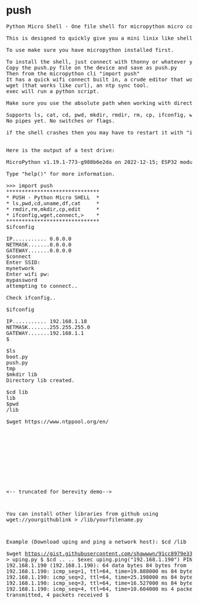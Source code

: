 # push
<pre>
Python Micro Shell - One file shell for micropython micro controllers - cd, pwd, cat , redirect, wget, mkdir, rmdir, rm, etc

This is designed to quickly give you a mini linix like shell. Tested on ESP32, ESP8266, RPI PICO W.

To use make sure you have micropython installed first.

To install the shell, just connect with thonny or whatever your using to manage your microdevice.
Copy the push.py file on the device and save as push.py
Then from the micropython cli "import push"
It has a quick wifi connect built in, a crude editor that works similiar to cat'ng text into the console, 
wget (that works like curl), an ntp sync tool.
exec will run a python script.

Make sure you use the absolute path when working with directories and files or shell may crash.

Supports ls, cat, cd, pwd, mkdir, rmdir, rm, cp, ifconfig, wget(works like curl),  and redirect ">".
No pipes yet. No switches or flags.

if the shell crashes then you may have to restart it with "import push" and "push.shell()"


Here is the output of a test drive:

MicroPython v1.19.1-773-g988b6e2da on 2022-12-15; ESP32 module with ESP32

Type "help()" for more information.

>>> import push
******************************
* PUSH - Python Micro SHELL  *
* ls,pwd,cd,uname,df,cat     *
* rmdir,rm,mkdir,cp,edit     *
* ifconfig,wget,connect,>    *
******************************
$ifconfig

IP........... 0.0.0.0
NETMASK.......0.0.0.0
GATEWAY.......0.0.0.0
$connect
Enter SSID: 
mynetwork
Enter wifi pw: 
mypassword
attempting to connect..

Check ifconfig..

$ifconfig

IP........... 192.168.1.18
NETMASK.......255.255.255.0
GATEWAY.......192.168.1.1
$

$ls
boot.py
push.py
tmp
$mkdir lib
Directory lib created.

$cd lib
lib
$pwd
/lib

$wget https://www.ntppool.org/en/
<!DOCTYPE html>
<html lang="en">
  <head>
    
<title>pool.ntp.org: the internet cluster of ntp servers</title>

<script>
  if (!NP) var NP = {};
</script>

<link rel="stylesheet" href="https://st.pimg.net/ntppool/.g/common.v60ac5d8cf9.css" type="text/css">
 
		
<-- truncated for berevity demo-->  
  
You can install other libraries from github using wget://yourgithublink  > /lib/yourfilename.py
  
  Example (Download uping and ping a network host):
$cd /lib  
$wget https://gist.githubusercontent.com/shawwwn/91cc8979e33e82af6d99ec34c38195fb/raw/ca2e629a54abcb18b1c4f766d594507cea41289a/uping.py > uping.py
$
$cd ..
..
$exec uping.ping("192.168.1.190")
PING 192.168.1.190 (192.168.1.190): 64 data bytes
84 bytes from 192.168.1.190: icmp_seq=1, ttl=64, time=19.888000 ms
84 bytes from 192.168.1.190: icmp_seq=2, ttl=64, time=25.198000 ms
84 bytes from 192.168.1.190: icmp_seq=3, ttl=64, time=16.527000 ms
84 bytes from 192.168.1.190: icmp_seq=4, ttl=64, time=10.604000 ms
4 packets transmitted, 4 packets received
$
 
